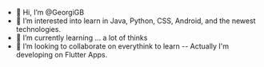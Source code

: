 - 👋 Hi, I’m @GeorgiGB
- 👀 I’m interested into learn in Java, Python, CSS, Android, and the newest technologies.
- 🌱 I’m currently learning ... a lot of thinks
- 💞️ I’m looking to collaborate on everythink to learn
-- Actually I'm developing on Flutter Apps.

<!---
GeorgiGB/GeorgiGB is a ✨ special ✨ repository because its `README.md` (this file) appears on your GitHub profile.
You can click the Preview link to take a look at your changes.
--->
